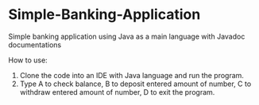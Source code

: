 # Simple-Banking-Application
Simple banking application using Java as a main language with Javadoc documentations

How to use:

1. Clone the code into an IDE with Java language and run the program.
2. Type A to check balance, B to deposit entered amount of number, C to withdraw entered amount of number, D to exit the program.

